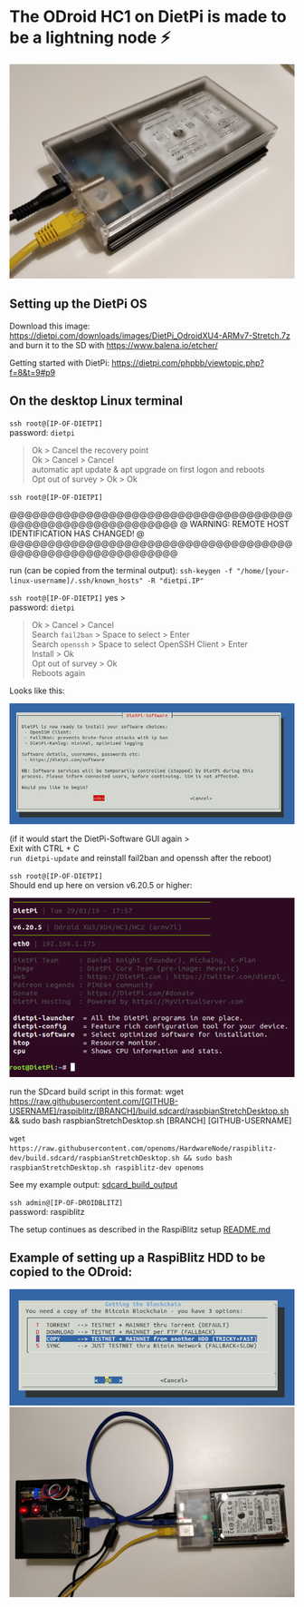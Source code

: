 # The ODroid HC1 on DietPi is made to be a lightning node ⚡️

![](DietPi/DroidBlitz.jpg)

## Setting up the DietPi OS

Download this image: 
https://dietpi.com/downloads/images/DietPi_OdroidXU4-ARMv7-Stretch.7z  
and burn it to the SD with https://www.balena.io/etcher/

Getting started with DietPi: https://dietpi.com/phpbb/viewtopic.php?f=8&t=9#p9  


## On the desktop Linux terminal
`ssh root@[IP-OF-DIETPI]`  
password: `dietpi`  

>Ok > Cancel the recovery point  
Ok > Cancel > Cancel  
automatic apt update & apt upgrade on first logon and reboots  
Opt out of survey > Ok > Ok

`ssh root@[IP-OF-DIETPI]`

@@@@@@@@@@@@@@@@@@@@@@@@@@@@@@@@@@@@@@@@@@@@@@@@@@@@@@@@@@@
@    WARNING: REMOTE HOST IDENTIFICATION HAS CHANGED!     @
@@@@@@@@@@@@@@@@@@@@@@@@@@@@@@@@@@@@@@@@@@@@@@@@@@@@@@@@@@@

run (can be copied from the terminal output): 
`ssh-keygen -f "/home/[your-linux-username]/.ssh/known_hosts" -R "dietpi.IP"`

`ssh root@[IP-OF-DIETPI]` 
yes >   
password: `dietpi`  
>Ok > Cancel > Cancel  
Search `fail2ban` > Space to select > Enter   
Search `openssh` > Space to select OpenSSH Client > Enter  
> Install > Ok  
Opt out of survey > Ok  
Reboots again

Looks like this:

![](DietPi/DietPi-Software.png)

(if it would start the DietPi-Software GUI again >  
Exit with CTRL + C  
`run dietpi-update`
and reinstall fail2ban and openssh after the reboot)

`ssh root@[IP-OF-DIETPI]`  
Should end up here on version v6.20.5 or higher: 

![](DietPi/DietPi_v6.20.5.png)


run the SDcard build script in this format: wget https://raw.githubusercontent.com/[GITHUB-USERNAME]/raspiblitz/[BRANCH]/build.sdcard/raspbianStretchDesktop.sh && sudo bash raspbianStretchDesktop.sh [BRANCH] [GITHUB-USERNAME]

`wget https://raw.githubusercontent.com/openoms/HardwareNode/raspiblitz-dev/build.sdcard/raspbianStretchDesktop.sh && sudo bash raspbianStretchDesktop.sh raspiblitz-dev openoms`

See my example output: [sdcard_build_output](DietPi/sdcard_build_output)  

`ssh admin@[IP-OF-DROIDBLITZ]`  
password: raspiblitz

The setup continues as described in the RaspiBlitz setup [README.md](README.md#documentation)

## Example of setting up a RaspiBlitz HDD to be copied to the ODroid:

![copy the blockchain from a HDD of a Raspiblitz](DietPi/copy_hdd.png)
![example setup](DietPi/HDD_copy_example.jpg)